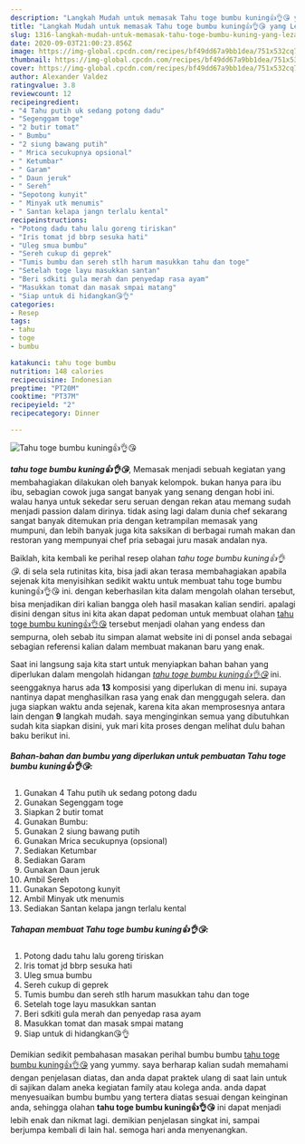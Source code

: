 ```yaml
---
description: "Langkah Mudah untuk memasak Tahu toge bumbu kuning👍👌😘 yang Lezat"
title: "Langkah Mudah untuk memasak Tahu toge bumbu kuning👍👌😘 yang Lezat"
slug: 1316-langkah-mudah-untuk-memasak-tahu-toge-bumbu-kuning-yang-lezat
date: 2020-09-03T21:00:23.856Z
image: https://img-global.cpcdn.com/recipes/bf49dd67a9bb1dea/751x532cq70/tahu-toge-bumbu-kuning👍👌😘-foto-resep-utama.jpg
thumbnail: https://img-global.cpcdn.com/recipes/bf49dd67a9bb1dea/751x532cq70/tahu-toge-bumbu-kuning👍👌😘-foto-resep-utama.jpg
cover: https://img-global.cpcdn.com/recipes/bf49dd67a9bb1dea/751x532cq70/tahu-toge-bumbu-kuning👍👌😘-foto-resep-utama.jpg
author: Alexander Valdez
ratingvalue: 3.8
reviewcount: 12
recipeingredient:
- "4 Tahu putih uk sedang potong dadu"
- "Segenggam toge"
- "2 butir tomat"
- " Bumbu"
- "2 siung bawang putih"
- " Mrica secukupnya opsional"
- " Ketumbar"
- " Garam"
- " Daun jeruk"
- " Sereh"
- "Sepotong kunyit"
- " Minyak utk menumis"
- " Santan kelapa jangn terlalu kental"
recipeinstructions:
- "Potong dadu tahu lalu goreng tiriskan"
- "Iris tomat jd bbrp sesuka hati"
- "Uleg smua bumbu"
- "Sereh cukup di geprek"
- "Tumis bumbu dan sereh stlh harum masukkan tahu dan toge"
- "Setelah toge layu masukkan santan"
- "Beri sdkiti gula merah dan penyedap rasa ayam"
- "Masukkan tomat dan masak smpai matang"
- "Siap untuk di hidangkan😘👌"
categories:
- Resep
tags:
- tahu
- toge
- bumbu

katakunci: tahu toge bumbu 
nutrition: 148 calories
recipecuisine: Indonesian
preptime: "PT20M"
cooktime: "PT37M"
recipeyield: "2"
recipecategory: Dinner

---
```



![Tahu toge bumbu kuning👍👌😘](https://img-global.cpcdn.com/recipes/bf49dd67a9bb1dea/751x532cq70/tahu-toge-bumbu-kuning👍👌😘-foto-resep-utama.jpg)

<b><i>tahu toge bumbu kuning👍👌😘</i></b>, Memasak menjadi sebuah kegiatan yang membahagiakan dilakukan oleh banyak kelompok. bukan hanya para ibu ibu, sebagian cowok juga sangat banyak yang senang dengan hobi ini. walau hanya untuk sekedar seru seruan dengan rekan atau memang sudah menjadi passion dalam dirinya. tidak asing lagi dalam dunia chef sekarang sangat banyak ditemukan pria dengan ketrampilan memasak yang mumpuni, dan lebih banyak juga kita saksikan di berbagai rumah makan dan restoran yang mempunyai chef pria sebagai juru masak andalan nya.

Baiklah, kita kembali ke perihal resep olahan <i>tahu toge bumbu kuning👍👌😘</i>. di sela sela rutinitas kita, bisa jadi akan terasa membahagiakan apabila sejenak kita menyisihkan sedikit waktu untuk membuat tahu toge bumbu kuning👍👌😘 ini. dengan keberhasilan kita dalam mengolah olahan tersebut, bisa menjadikan diri kalian bangga oleh hasil masakan kalian sendiri. apalagi disini dengan situs ini kita akan dapat pedoman untuk membuat olahan <u>tahu toge bumbu kuning👍👌😘</u> tersebut menjadi olahan yang endess dan sempurna, oleh sebab itu simpan alamat website ini di ponsel anda sebagai sebagian referensi kalian dalam membuat makanan baru yang enak.




Saat ini langsung saja kita start untuk menyiapkan bahan bahan yang diperlukan dalam mengolah hidangan <u><i>tahu toge bumbu kuning👍👌😘</i></u> ini. seenggaknya harus ada <b>13</b> komposisi yang diperlukan di menu ini. supaya nantinya dapat menghasilkan rasa yang enak dan menggugah selera. dan juga siapkan waktu anda sejenak, karena kita akan memprosesnya antara lain dengan <b>9</b> langkah mudah. saya menginginkan semua yang dibutuhkan sudah kita siapkan disini, yuk mari kita proses dengan melihat dulu bahan baku berikut ini.

<!--inarticleads1-->

##### Bahan-bahan dan bumbu yang diperlukan untuk pembuatan Tahu toge bumbu kuning👍👌😘:

1. Gunakan 4 Tahu putih uk sedang potong dadu
1. Gunakan Segenggam toge
1. Siapkan 2 butir tomat
1. Gunakan  Bumbu:
1. Gunakan 2 siung bawang putih
1. Gunakan  Mrica secukupnya (opsional)
1. Sediakan  Ketumbar
1. Sediakan  Garam
1. Gunakan  Daun jeruk
1. Ambil  Sereh
1. Gunakan Sepotong kunyit
1. Ambil  Minyak utk menumis
1. Sediakan  Santan kelapa jangn terlalu kental




<!--inarticleads2-->

##### Tahapan membuat Tahu toge bumbu kuning👍👌😘:

1. Potong dadu tahu lalu goreng tiriskan
1. Iris tomat jd bbrp sesuka hati
1. Uleg smua bumbu
1. Sereh cukup di geprek
1. Tumis bumbu dan sereh stlh harum masukkan tahu dan toge
1. Setelah toge layu masukkan santan
1. Beri sdkiti gula merah dan penyedap rasa ayam
1. Masukkan tomat dan masak smpai matang
1. Siap untuk di hidangkan😘👌




Demikian sedikit pembahasan masakan perihal bumbu bumbu <u>tahu toge bumbu kuning👍👌😘</u> yang yummy. saya berharap kalian sudah memahami dengan penjelasan diatas, dan anda dapat praktek ulang di saat lain untuk di sajikan dalam aneka kegiatan family atau kolega anda. anda dapat menyesuaikan bumbu bumbu yang tertera diatas sesuai dengan keinginan anda, sehingga olahan <b>tahu toge bumbu kuning👍👌😘</b> ini dapat menjadi lebih enak dan nikmat lagi. demikian penjelasan singkat ini, sampai berjumpa kembali di lain hal. semoga hari anda menyenangkan.
